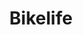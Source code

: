 ---
pid: LLP303
title: Bikelife
location_transcription: P.A.
zipcode: 
outside_phl: 
neighborhood: 
age: '15'
age_range: 13-19
instagram: 
image_file_name: LLP_303.jpg
proposal_transcription: 
topic: Culture,Pop Culture,Sports,Sustainability
topic_summary: 0, 0, 0, 0
type: Sculpture Statue
keywords_other: bike, bikelife, bicycle, wheelie
credit: _1800_Charlie
image_labels: 
twitter: 
facebook: 
permalink: "/monuments/llp303/"
layout: item-page
---